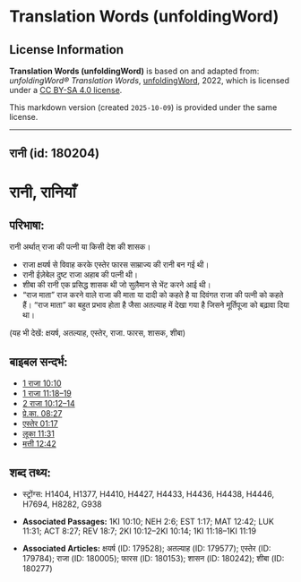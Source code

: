 # Translation Words (unfoldingWord)

## License Information

**Translation Words (unfoldingWord)** is based on and adapted from: _unfoldingWord® Translation Words_, [unfoldingWord](https://unfoldingword.org/utw), 2022, which is licensed under a [CC BY-SA 4.0 license](https://creativecommons.org/licenses/by-sa/4.0/legalcode.en).

This markdown version (created `2025-10-09`) is provided under the same license.



--------------------------------

## रानी (id: 180204)

रानी, रानियाँ
=============

परिभाषा:
--------

रानी अर्थात् राजा की पत्नी या किसी देश की शासक।

* राजा क्षयर्ष से विवाह करके एस्तेर फारस साम्राज्य की रानी बन गई थी।
* रानी ईज़ेबेल दुष्ट राजा अहाब की पत्नी थी।
* शीबा की रानी एक प्रसिद्ध शासक थी जो सुलैमान से भेंट करने आई थी।
* “राज माता” राज करने वाले राजा की माता या दादी को कहते है या दिवंगत राजा की पत्नी को कहते हैं। “राज माता” का बहुत प्रभाव होता है जैसा अतल्याह में देखा गया है जिसने मूर्तिपूजा को बढ़ावा दिया था।

(यह भी देखें: क्षयर्ष, अतल्याह, एस्तेर, राजा. फारस, शासक, शीबा)

बाइबल सन्दर्भ:
--------------

* [1 राजा 10:10](https://ref.ly/1Kgs0:0)
* [1 राजा 11:18–19](https://ref.ly/1Kgs0:0)
* [2 राजा 10:12–14](https://ref.ly/2Kgs0:0)
* [प्रे.का. 08:27](https://ref.ly/Acts8:27)
* [एस्तेर 01:17](https://ref.ly/Esth1:17)
* [लूका 11:31](https://ref.ly/Luke11:31)
* [मत्ती 12:42](https://ref.ly/Matt12:42)

शब्द तथ्य:
----------

* स्ट्रोंग्स: H1404, H1377, H4410, H4427, H4433, H4436, H4438, H4446, H7694, H8282, G938

* **Associated Passages:** 1KI 10:10; NEH 2:6; EST 1:17; MAT 12:42; LUK 11:31; ACT 8:27; REV 18:7; 2KI 10:12–2KI 10:14; 1KI 11:18–1KI 11:19
* **Associated Articles:** क्षयर्ष (ID: 179528); अतल्याह (ID: 179577); एस्तेर (ID: 179784); राजा (ID: 180005); फारस (ID: 180153); शासन (ID: 180242); शीबा (ID: 180277)

